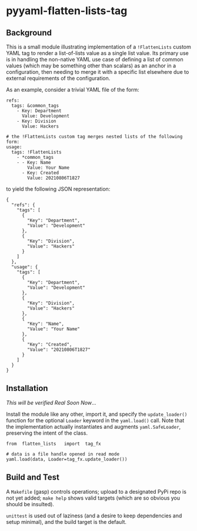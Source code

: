 # pyyaml-flatten-lists-tag

## Background
This is a small module illustrating implementation of a `!FlattenLists` custom YAML tag to render a list-of-lists value as a single list value. Its primary use is in handling the non-native YAML use case of defining a list of common values (which may be something other than scalars) as an anchor in a configuration, then needing to merge it with a specific list elsewhere due to external requirements of the configuration.

As an example, consider a trivial YAML file of the form:
```
refs:
  tags: &common_tags
    - Key: Department
      Value: Development
    - Key: Division
      Value: Hackers

# the !FlattenLists custom tag merges nested lists of the following form:
usage:
  tags: !FlattenLists
    - *common_tags
    - - Key: Name
        Value: Your Name
      - Key: Created
        Value: 20210806T1827
```
to yield the following JSON representation:
```
{
  "refs": {
    "tags": [
      {
        "Key": "Department",
        "Value": "Development"
      },
      {
        "Key": "Division",
        "Value": "Hackers"
      }
    ]
  },
  "usage": {
    "tags": [
      {
        "Key": "Department",
        "Value": "Development"
      },
      {
        "Key": "Division",
        "Value": "Hackers"
      },
      {
        "Key": "Name",
        "Value": "Your Name"
      },
      {
        "Key": "Created",
        "Value": "20210806T1827"
      }
    ]
  }
}
```

## Installation
*This will be verified Real Soon Now*...

Install the module like any other, import it, and specify the `update_loader()` function for the optional `Loader` keyword in the `yaml.load()` call. Note that the implementation actually instantiates and augments `yaml.SafeLoader`, preserving the intent of the class.
```
from  flatten_lists   import  tag_fx

# data is a file handle opened in read mode
yaml.load(data, Loader=tag_fx.update_loader())
```

## Build and Test
A `Makefile` (gasp) controls operations; upload to a designated PyPi repo is not yet added; `make help` shows valid targets (which are so obvious you should be insulted).

`unittest` is used out of laziness (and a desire to keep dependencies and setup minimal), and the build target is the default.


